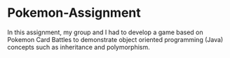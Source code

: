 # Pokemon-Assignment
In this assignment, my group and I had to develop a game based on Pokemon Card Battles to demonstrate object oriented programming (Java) concepts such as inheritance and polymorphism.
